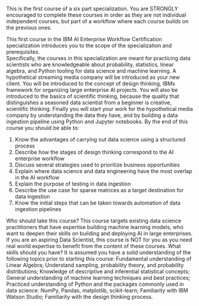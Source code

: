 This is the first course of a six part specialization.  You are STRONGLY encouraged to complete these courses in order as they are not individual independent courses, but part of a workflow where each course builds on the previous ones.

This first course in the IBM AI Enterprise Workflow Certification specialization introduces you to the scope of the specialization and prerequisites.  
Specifically, the courses in this specialization are meant for practicing data scientists who are knowledgeable about probability, statistics,
linear algebra, and Python tooling for data science and machine learning. A hypothetical streaming media company will be introduced as your new client.
You will be introduced to the concept of design thinking, IBMs framework for organizing large enterprise AI projects. 
You will also be introduced to the basics of scientific thinking, because the quality that distinguishes a seasoned data scientist from a beginner is creative,
scientific thinking. Finally you will start your work for the hypothetical media company by understanding the data they have, and by building a data ingestion
pipeline using Python and Jupyter notebooks.   By the end of this course you should be able to: 

1.  Know the advantages of carrying out data science using a structured process 
2.  Describe how the stages of design thinking correspond to the AI enterprise workflow 
3.  Discuss several strategies used to prioritize business opportunities 
4.  Explain where data science and data engineering have the most overlap in the AI workflow 
5.  Explain the purpose of testing in data ingestion  
6.  Describe the use case for sparse matrices as a target destination for data ingestion  
7.  Know the initial steps that can be taken towards automation of data ingestion pipelines   

Who should take this course? This course targets existing data science practitioners that have expertise building machine learning models, who want to deepen their skills on building and deploying AI in large enterprises. If you are an aspiring Data Scientist, this course is NOT for you as you need real world expertise to benefit from the content of these courses.   What skills should you have? It is assumed you have a solid understanding of the following topics prior to starting this course: Fundamental understanding of Linear Algebra; Understand sampling, probability theory, and probability distributions; Knowledge of descriptive and inferential statistical concepts; General understanding of machine learning techniques and best practices; Practiced understanding of Python and the packages commonly used in data science: NumPy, Pandas, matplotlib, scikit-learn; Familiarity with IBM Watson Studio; Familiarity with the design thinking process.
